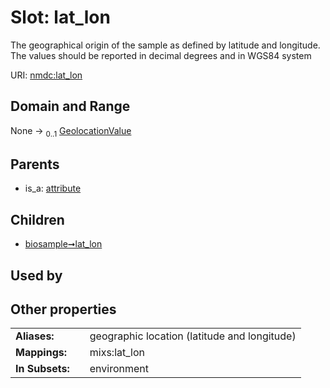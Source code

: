 
# Slot: lat_lon


The geographical origin of the sample as defined by latitude and longitude. The values should be reported in decimal degrees and in WGS84 system

URI: [nmdc:lat_lon](https://microbiomedata/meta/lat_lon)


## Domain and Range

None &#8594;  <sub>0..1</sub> [GeolocationValue](GeolocationValue.md)

## Parents

 *  is_a: [attribute](attribute.md)

## Children

 *  [biosample➞lat_lon](biosample_lat_lon.md)

## Used by


## Other properties

|  |  |  |
| --- | --- | --- |
| **Aliases:** | | geographic location (latitude and longitude) |
| **Mappings:** | | mixs:lat_lon |
| **In Subsets:** | | environment |

